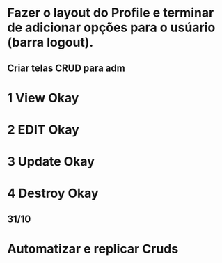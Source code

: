 # Fazer o layout do Profile e terminar de adicionar opções para o usúario (barra logout).

## Criar telas CRUD para adm

# 1 View Okay

# 2 EDIT Okay
# 3 Update Okay

# 4 Destroy Okay

## 31/10
# Automatizar e replicar Cruds